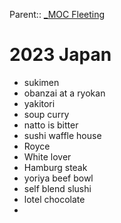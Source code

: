 Parent:: [_MOC Fleeting](_MOC%20Fleeting.md)

# 2023 Japan
- sukimen
- obanzai at a ryokan
- yakitori
- soup curry
- natto is bitter
- sushi waffle house
- Royce
- White lover
- Hamburg steak
- yoriya beef bowl
- self blend slushi
- lotel chocolate
-

